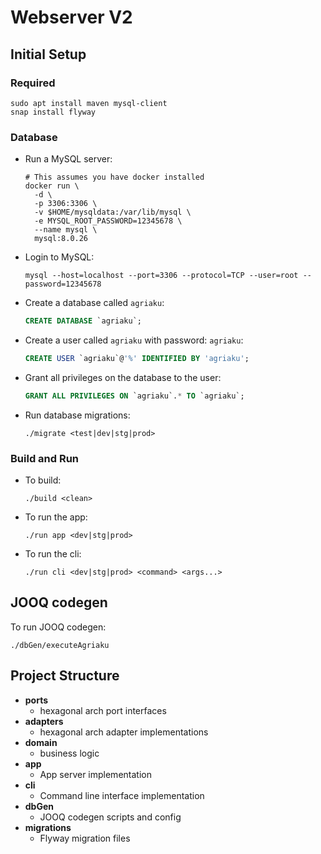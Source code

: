 # Webserver V2

## Initial Setup

### Required
```shell
sudo apt install maven mysql-client
snap install flyway
```

### Database
- Run a MySQL server:
  ```shell
  # This assumes you have docker installed
  docker run \
    -d \
    -p 3306:3306 \
    -v $HOME/mysqldata:/var/lib/mysql \
    -e MYSQL_ROOT_PASSWORD=12345678 \
    --name mysql \
    mysql:8.0.26
  ```
- Login to MySQL:
  ```shell
  mysql --host=localhost --port=3306 --protocol=TCP --user=root --password=12345678
  ```
- Create a database called `agriaku`:
  ```sql
  CREATE DATABASE `agriaku`;
  ```
- Create a user called `agriaku` with password: `agriaku`:
  ```sql
  CREATE USER `agriaku`@'%' IDENTIFIED BY 'agriaku';
  ```
- Grant all privileges on the database to the user:
  ```sql
  GRANT ALL PRIVILEGES ON `agriaku`.* TO `agriaku`;
  ```
- Run database migrations:
  ```shell
  ./migrate <test|dev|stg|prod>
  ```

### Build and Run
- To build:
  ```shell
  ./build <clean>
  ```
- To run the app:
  ```shell
  ./run app <dev|stg|prod>
  ```
- To run the cli:
  ```shell
  ./run cli <dev|stg|prod> <command> <args...>
  ```

## JOOQ codegen

To run JOOQ codegen:
```shell
./dbGen/executeAgriaku
```

## Project Structure

- **ports**
  - hexagonal arch port interfaces
- **adapters**
  - hexagonal arch adapter implementations
- **domain**
  - business logic
- **app**
  - App server implementation
- **cli**
  - Command line interface implementation
- **dbGen**
  - JOOQ codegen scripts and config
- **migrations**
  - Flyway migration files
